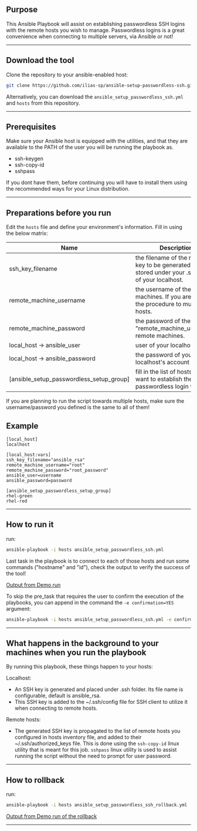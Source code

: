 ## Purpose

This Ansible Playbook will assist on establishing passwordless SSH logins with the remote hosts you wish to manage. Passwordless logins is a great convenience when connecting to multiple servers, via Ansible or not!

---

## Download the tool

Clone the repository to your ansible-enabled host:

```bash
git clone https://github.com/ilias-sp/ansible-setup-passwordless-ssh.git
```

Alternatively, you can download the `ansible_setup_passwordless_ssh.yml` and `hosts` from this repository.

---

## Prerequisites

Make sure your Ansible host is equipped with the utilities, and that they are available to the PATH of the user you will be running the playbook as.

- ssh-keygen
- ssh-copy-id
- sshpass

If you dont have them, before continuing you will have to install them using the recommended ways for your Linux distribution.

---

## Preparations before you run

Edit the `hosts` file and define your environment's information. Fill in using the below matrix:

| Name | Description |
| ----------------------- | ---------------------------------------------- |
| ssh_key_filename | the filename of the new SSH key to be generated and stored under your .ssh folder of your localhost. |
| remote_machine_username | the username of the remote machines. If you are applying the procedure to multiple hosts. |
| remote_machine_password | the password of the "remote_machine_username" remote machines. |
| local_host -> ansible_user | user of your localhost |
| local_host -> ansible_password | the password of your localhost's account |
| [ansible_setup_passwordless_setup_group] | fill in the list of hosts that you want to establish the passwordless login with. |

If you are planning to run the script towards multiple hosts, make sure the username/password you defined is the same to all of them!

## Example

```
[local_host]
localhost

[local_host:vars]
ssh_key_filename="ansible_rsa"
remote_machine_username="root"
remote_machine_password="root_password"
ansible_user=username
ansible_password=password

[ansible_setup_passwordless_setup_group]
rhel-green
rhel-red
```

---

## How to run it

run:

```bash
ansible-playbook -i hosts ansible_setup_passwordless_ssh.yml
```

Last task in the playbook is to connect to each of those hosts and run some commands ("hostname" and "id"), check the output to verify the success of the tool!

[Output from Demo run](demo/SampleRun.md)

To skip the pre_task that requires the user to confirm the execution of the playbooks, you can append in the command the `-e confirmation=YES` argument:

```bash
ansible-playbook -i hosts ansible_setup_passwordless_ssh.yml -e confirmation=YES
```

---

## What happens in the background to your machines when you run the playbook

By running this playbook, these things happen to your hosts:

Localhost:
- An SSH key is generated and placed under .ssh folder. Its file name is configurable, default is ansible_rsa.
- This SSH key is added to the ~/.ssh/config file for SSH client to utilize it when connecting to remote hosts.

Remote hosts:
- The generated SSH key is propagated to the list of remote hosts you configured in hosts inventory file, and added to their ~/.ssh/authorized_keys file. This is done using the `ssh-copy-id` linux utility that is meant for this job. `sshpass` linux utility is used to assist running the script without the need to prompt for user password.

---

## How to rollback

run:

```bash
ansible-playbook -i hosts ansible_setup_passwordless_ssh_rollback.yml
```

[Output from Demo run of the rollback](demo/SampleRun_Rollback.md)

---

